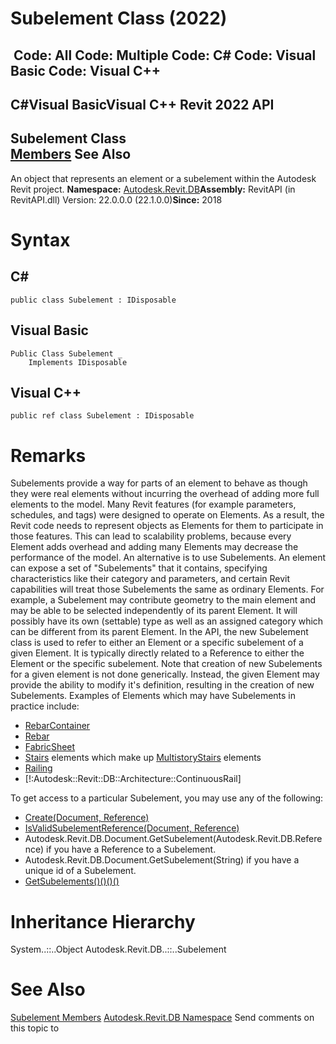# Subelement Class (2022)

﻿
 Code: All Code: Multiple Code: C# Code: Visual Basic Code: Visual C++   
---  
C#Visual BasicVisual C++
Revit 2022 API  
---  
Subelement Class  
[Members](baba8e36-78fa-82b2-5ccf-0e178ecbaa6e.md "Subelement Members") See Also  
---  
An object that represents an element or a subelement within the Autodesk Revit project. 
**Namespace:** [Autodesk.Revit.DB](87546ba7-461b-c646-cbb1-2cb8f5bff8b2.md "Autodesk.Revit.DB Namespace")**Assembly:** RevitAPI (in RevitAPI.dll) Version: 22.0.0.0 (22.1.0.0)**Since:** 2018 
# Syntax
C#  
---  
```text
public class Subelement : IDisposable
```
  
Visual Basic  
---  
```text
Public Class Subelement _
	Implements IDisposable
```
  
Visual C++  
---  
```text
public ref class Subelement : IDisposable
```
  
# Remarks
Subelements provide a way for parts of an element to behave as though they were real elements without incurring the overhead of adding more full elements to the model.
Many Revit features (for example parameters, schedules, and tags) were designed to operate on Elements. As a result, the Revit code needs to represent objects as Elements for them to participate in those features. This can lead to scalability problems, because every Element adds overhead and adding many Elements may decrease the performance of the model. An alternative is to use Subelements. An element can expose a set of "Subelements" that it contains, specifying characteristics like their category and parameters, and certain Revit capabilities will treat those Subelements the same as ordinary Elements. For example, a Subelement may contribute geometry to the main element and may be able to be selected independently of its parent Element. It will possibly have its own (settable) type as well as an assigned category which can be different from its parent Element. 
In the API, the new Subelement class is used to refer to either an Element or a specific subelement of a given Element. It is typically directly related to a Reference to either the Element or the specific subelement. Note that creation of new Subelements for a given element is not done generically. Instead, the given Element may provide the ability to modify it's definition, resulting in the creation of new Subelements.
Examples of Elements which may have Subelements in practice include: 
  * [RebarContainer](61979a57-facc-d97a-7a35-ee04eed59156.md "RebarContainer Class")
  * [Rebar](70fd7426-f4a4-591c-8c06-3c18dda45e7d.md "Rebar Class")
  * [FabricSheet](1f420619-ab30-942a-e5b6-028b7ff3889f.md "FabricSheet Class")
  * [Stairs](45e2c068-7e52-c84a-cfb8-a53c531d28fa.md "Stairs Class") elements which make up [MultistoryStairs](8b07cbff-013c-889f-8807-703e63a91923.md "MultistoryStairs Class") elements
  * [Railing](4af1265f-859e-123b-ada5-a479324f3dee.md "Railing Class")
  * [!:Autodesk::Revit::DB::Architecture::ContinuousRail]

To get access to a particular Subelement, you may use any of the following: 
  * [Create(Document, Reference)](2df166ab-238b-1690-bd3e-2033778b9542.md "Create Method")
  * [IsValidSubelementReference(Document, Reference)](89deea46-e7ab-6e7a-a363-665a2eb4b012.md "IsValidSubelementReference Method")
  * Autodesk.Revit.DB.Document.GetSubelement(Autodesk.Revit.DB.Reference) if you have a Reference to a Subelement.
  * Autodesk.Revit.DB.Document.GetSubelement(String) if you have a unique id of a Subelement.
  * [GetSubelements()()()()](feabfd59-bd0f-ab61-34a1-d0d22f58c881.md "GetSubelements Method")

# Inheritance Hierarchy
System..::..Object Autodesk.Revit.DB..::..Subelement
# See Also
[Subelement Members](baba8e36-78fa-82b2-5ccf-0e178ecbaa6e.md "Subelement Members")
[Autodesk.Revit.DB Namespace](87546ba7-461b-c646-cbb1-2cb8f5bff8b2.md "Autodesk.Revit.DB Namespace")
Send comments on this topic to 